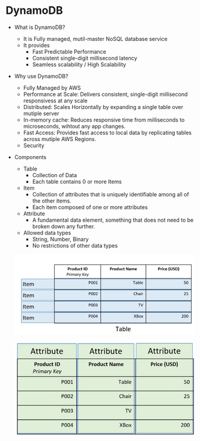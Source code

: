 # DynamoDB

* What is DynamoDB?
   - It is Fully managed, mutil-master NoSQL database service
   - It provides 
      - Fast Predictable Performance
      - Consistent single-digit millisecond latency 
      - Seamless scalability / High Scalability 
 * Why use DynamoDB?
   - Fully Managed by AWS
   - Performance at Scale: Delivers consistent, single-digit millisecond responsivess at any scale 
   - Distributed: Scales Horizontally by expanding a single table over mutiple server
   - In-memory cache: Reduces responsive time from milliseconds to microseconds, wihtout any app changes.
   - Fast Access: Provides fast access to local data by replicating tables across mutiple AWS Regions. 
   - Security 
    
  * Components 
    - Table
         - Collection of Data
         - Each table contains 0 or more Items
    - Item
         - Collection of attributes that is uniquely identifiable among all of the other items.
         - Each item composed of one or more attributes 
     - Attribute
         - A fundamental data element, something that does not need to be broken down any further.
     - Allowed data types
         - String, Number, Binary
         - No restrictions of other data types
           
    ![Items.PNG](/Items.PNG)
    
    ![Attributes.PNG](/Attributes.PNG)
    
